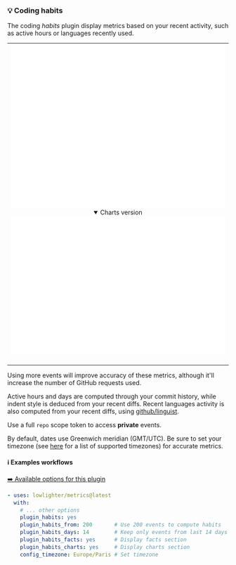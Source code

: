 ### 💡 Coding habits

The coding *habits* plugin display metrics based on your recent activity, such as active hours or languages recently used.

<table>
  <td align="center">
    <img src="https://github.com/lowlighter/lowlighter/blob/master/metrics.plugin.habits.svg">
    <details open><summary>Charts version</summary>
      <img src="https://github.com/lowlighter/lowlighter/blob/master/metrics.plugin.habits.charts.svg">
    </details>
    <img width="900" height="1" alt="">
  </td>
</table>

Using more events will improve accuracy of these metrics, although it'll increase the number of GitHub requests used.

Active hours and days are computed through your commit history, while indent style is deduced from your recent diffs.
Recent languages activity is also computed from your recent diffs, using [github/linguist](https://github.com/github/linguist).

Use a full `repo` scope token to access **private** events.

By default, dates use Greenwich meridian (GMT/UTC). Be sure to set your timezone (see [here](https://en.wikipedia.org/wiki/List_of_tz_database_time_zones) for a list of supported timezones) for accurate metrics.

#### ℹ️ Examples workflows

[➡️ Available options for this plugin](metadata.yml)

```yaml
- uses: lowlighter/metrics@latest
  with:
    # ... other options
    plugin_habits: yes
    plugin_habits_from: 200       # Use 200 events to compute habits
    plugin_habits_days: 14        # Keep only events from last 14 days
    plugin_habits_facts: yes      # Display facts section
    plugin_habits_charts: yes     # Display charts section
    config_timezone: Europe/Paris # Set timezone
```
